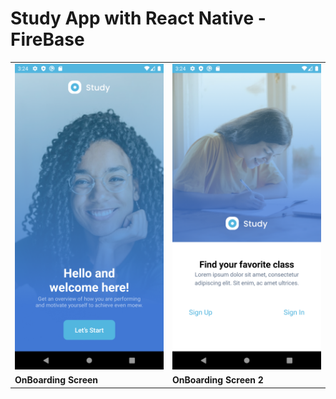 <h1>
Study App with React Native - FireBase
</h1>
<table>
 <tr>
    <td width="33%">
      <img src="./img/1.png" />
    </td>
    <td width="33%">
      <img src="./img/2.png" />
    </td>
  </tr>
  <tr>
    <td width="33%">
     <b> OnBoarding Screen</b>
    </td>
    <td width="33%">
      <b>OnBoarding Screen 2</b>
    </td>
   
  </tr>
</table>
